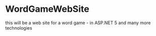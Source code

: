 # WordGameWebSite
this will be a web site for a word game - in ASP.NET 5  and many more technologies  
